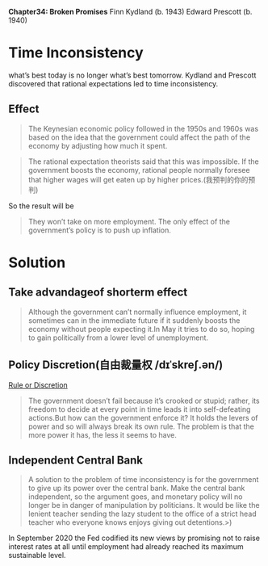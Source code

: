 **Chapter34: Broken Promises**
Finn Kydland (b. 1943)
Edward Prescott (b. 1940)
# Time Inconsistency
what’s best today is no longer what’s best tomorrow.
Kydland and Prescott discovered that rational expectations led to time inconsistency.

## Effect
> The Keynesian economic policy followed in the 1950s and 1960s was based on the idea that the government could affect the path of the economy by adjusting how much it spent. 

> The rational expectation theorists said that this was impossible. If the government boosts the economy, rational people normally foresee that higher wages will get eaten up by higher prices.(我预判的你的预判)

So the result will be
> They won’t take on more employment. The only effect of the government’s policy is to push up inflation.

# Solution
## Take advandageof shorterm effect
> Although the government can’t normally influence employment, it sometimes can in the immediate future if it suddenly boosts the economy without people expecting it.In May it tries to do so, hoping to gain politically from a lower level of unemployment.

## Policy Discretion(自由裁量权 /dɪˈskreʃ.ən/)
[Rule or Discretion](https://www.youtube.com/watch?v=0LjQbpIoLp8)
>The government doesn’t fail because it’s crooked or stupid; rather, its freedom to decide at every point in time leads it into self-defeating actions.But how can the government enforce it? It holds the levers of power and so will always break its own rule. The problem is that the more power it has, the less it seems to have. 


## Independent Central Bank
> A solution to the problem of time inconsistency is for the government to give up its power over the central bank. Make the central bank independent, so the argument goes, and monetary policy will no longer be in danger of manipulation by politicians.
> It would be like the lenient teacher sending the lazy student to the office of a strict head teacher who everyone knows enjoys giving out detentions.>)

In September 2020 the Fed codified its new views by promising not to raise interest rates at all until employment had already reached its maximum sustainable level.